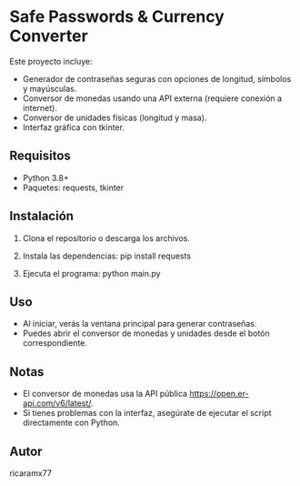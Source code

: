 # Safe Passwords & Currency Converter

Este proyecto incluye:
- Generador de contraseñas seguras con opciones de longitud, símbolos y mayúsculas.
- Conversor de monedas usando una API externa (requiere conexión a internet).
- Conversor de unidades físicas (longitud y masa).
- Interfaz gráfica con tkinter.

## Requisitos
- Python 3.8+
- Paquetes: requests, tkinter

## Instalación
1. Clona el repositorio o descarga los archivos.
2. Instala las dependencias:
   pip install requests

3. Ejecuta el programa:
   python main.py

## Uso
- Al iniciar, verás la ventana principal para generar contraseñas.
- Puedes abrir el conversor de monedas y unidades desde el botón correspondiente.

## Notas
- El conversor de monedas usa la API pública https://open.er-api.com/v6/latest/.
- Si tienes problemas con la interfaz, asegúrate de ejecutar el script directamente con Python.

## Autor
ricaramx77



